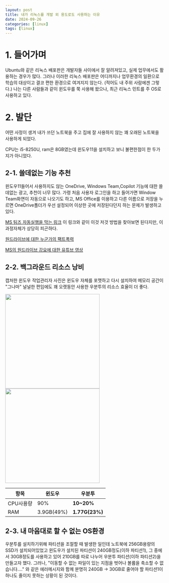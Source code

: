 ```yaml
---
layout: post
title: 내가 리눅스를 개발 외 용도로도 사용하는 이유
date: 2024-09-26
categories: [linux]
tags: [linux]
---
```


# 1. 들어가며
Ubuntu와 같은 리눅스 배포판은 개발자들 사이에서 잘 알려져있고, 실제 업무에서도 활용하는 경우가 많다.
그러나 이러한 리눅스 배포판은 어디까지나 업무환경의 일환으로 학습의 대상이고 결코 편한 환경으로 여겨지지 않는다. (적어도 내 주위 사람에겐 그렇다.)
나는 다른 사람들과 같이 윈도우를 쭉 사용해 왔으나, 최근 리눅스 민트를 주 OS로 사용하고 있다.

# 2. 발단
어떤 사정이 생겨 내가 쓰던 노트북을 주고 집에 잘 사용하지 않는 꽤 오래된 노트북을 사용하게 되었다.

CPU는 i5-8250U, ram은 8GB였는데 윈도우11을 설치하고 보니 불편한점이 한 두가지가 아니었다.

## 2-1. 쓸데없는 기능 추천
윈도우11들어서 사용하지도 않는 OneDrive, Windows Team,Copilot 기능에 대한 쓸데없는 광고, 추천이 너무 많다.
가령 처음 사용자 로그인을 하고 들어가면 Window Team화면이 자동으로 나오기도 하고, MS Office를 이용하고 다른 이름으로 저장을 누르면 OneDrive폴더가 우선 설정되어 이상한 곳에 저장된다던지 하는 문제가 발생하고 있다.

[MS 팀즈 자동실행을 막는 링크](https://www.itworld.co.kr/news/222479) 이 링크와 같이 이것 저것 방법을 찾아보면 된다지만, 이 과정자체가 상당히 피곤하다.

[원드라이브에 대한 누군가의 팩트폭력](https://answers.microsoft.com/ko-kr/windows/forum/all/%EC%99%9C-%EC%93%B0%EA%B8%B0%EB%8F%84/ee5c3764-54b0-4c57-a747-ced62229100c)

[MS의 원드라이브 강요에 대한 유튜브 영상](https://www.youtube.com/watch?app=desktop&v=hoj6_-HXmug)

## 2-2. 백그라운드 리소스 낭비
캡처한 윈도우 작업관리자 사진은 윈도우 자체를 포맷하고 다시 설치하여 메모리 공간이 "그나마" 널널한 편임에도 꽤 오랫동안 사용한 우분투의 리소스 효율이 더 좋다.


<img src= "https://github.com/YoungHoney/YoungHoney.github.io/blob/main/assets/%EB%85%B8%ED%8A%B8%EB%B6%81%EC%9C%88%EB%8F%84%EC%9A%B0%EC%9E%91%EC%97%85%EA%B4%80%EB%A6%AC%EC%9E%90.png" width="300" height="300" />
<img src= "https://github.com/YoungHoney/YoungHoney.github.io/blob/main/assets/%EB%85%B8%ED%8A%B8%EB%B6%81%EC%9A%B0%EB%B6%84%ED%88%AChtop.png" width="300" height="300" />


|항목|윈도우|우분투|
|---|---|---|
CPU사용량|90%|**10~20%**|
RAM|3.9GB(49%)|**1.77G(23%)**|


## 2-3. 내 마음대로 할 수 없는 OS환경
우분투를 설치하기위해 파티션을 조절할 때 발생한 일인데 노트북에 256GB용량의 SSD가 설치되어있었고 윈도우가 설치된 파티션이 240GB정도(이하 파티션1), 그 중에서 30GB정도를 사용하고 있어 210GB를 따로 나누어 우분투 파티션(이하 파티션2)을 만들고자 했다.
그러나, "이동할 수 없는 파일이 있는 지점을 벗어나 볼륨을 축소할 수 없습니다...." 와 같은 에러메시지와 함께 분명히 240GB -> 30GB로 줄어야 할 파티션1이 하나도 줄이지 못하는 상황이 된 것이다.
